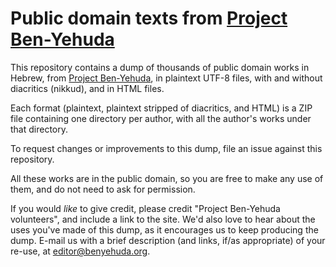 # Public domain texts from [Project Ben-Yehuda](https://bybe.benyehuda.org)

This repository contains a dump of thousands of public domain works in Hebrew, from [Project Ben-Yehuda](https://bybe.benyehuda.org), in plaintext UTF-8 files, with and without diacritics (nikkud), and in HTML files.

Each format (plaintext, plaintext stripped of diacritics, and HTML) is a ZIP file containing one directory per author, with all the author's works under that directory.

To request changes or improvements to this dump, file an issue against this repository.

All these works are in the public domain, so you are free to make any use of them, and do not need to ask for permission.

If you would *like* to give credit, please credit "Project Ben-Yehuda volunteers", and include a link to the site.  We'd also love to hear about the uses you've made of this dump, as it encourages us to keep producing the dump.  E-mail us with a brief description (and links, if/as appropriate) of your re-use, at [editor@benyehuda.org](mailto:editor@benyehuda.org).
